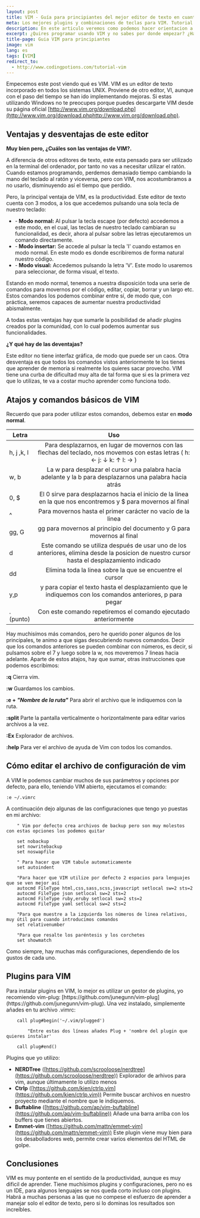 ```yaml
---
layout: post
title: VIM - Guía para principiantes del mejor editor de texto en cuanto a productividad
meta: Los mejores plugins y combinaciones de teclas para VIM. Tutorial básico para principiantes.
description: En este articulo veremos como podemos hacer orientacion a objetos usando JavaScript.
excerpt: ¿Quires programar usando VIM y no sabes por donde empezar? ¿Has abierto VIM y no sabes como cerrarlo? ¿Quieres descubrir los mejores plugins de VIM? Entonces te recomiendo que leas esto. Explicare los atajos básicos, como configurar vim a nuestro gusto y como añadir plugins.
title-page: Guia VIM para principiantes
image: vim
lang: es
tags: [VIM]
redirect_to:
  - http://www.codingpotions.com/tutorial-vim
---
```



Empecemos este post viendo qué es VIM. VIM es un editor de texto incorporado en todos los sistemas UNIX. Proviene de otro editor, VI, aunque con el paso del tiempo se han ido implementando mejoras.
Si estas utilizando Windows no te preocupes porque puedes descargarte VIM desde su página oficial [http://www.vim.org/download.php](http://www.vim.org/download.phphttp://www.vim.org/download.php).

<h2>Ventajas y desventajas de este editor</h2>

<b>Muy bien pero, ¿Cuáles son las ventajas de VIM?.</b> 

A diferencia de otros editores de texto, este esta pensado para ser utilizado en la terminal del ordenador, por tanto no vas a necesitar utilizar el ratón. Cuando estamos programando,
perdemos demasiado tiempo cambiando la mano del teclado al ratón y viceversa, pero con VIM, nos acostumbramos a no usarlo, disminuyendo así el tiempo que perdido.

Pero, la principal ventaja de VIM, es la productividad. Este editor de texto cuenta con 3 modos, a los que accedemos pulsando una sola tecla de nuestro teclado:
<ul>
    <li>-<b> Modo normal:</b> Al pulsar la tecla escape (por defecto) accedemos a este modo, en el cual, las teclas de nuestro teclado cambiaran su funcionalidad, es decir, ahora al pulsar sobre las letras ejecutaremos un comando directamente.</li>
    <li>-<b> Modo insertar:</b> Se accede al pulsar la tecla 'I' cuando estamos en modo normal. En este modo es donde escribiremos de forma natural nuestro código.</li>
    <li>-<b> Modo visual:</b> Accedemos pulsando la letra 'V'. Este modo lo usaremos para seleccionar, de forma visual, el texto. </li>
</ul>
Estando en modo normal, tenemos a nuestra disposición toda una serie de comandos para movernos por el código, editar, copiar, borrar y un largo etc. Estos comandos los podemos combinar entre sí, de modo que, con práctica, seremos capaces de aumentar nuestra 
productividad abismalmente.

A todas estas ventajas hay que sumarle la posibilidad de añadir plugins creados por la comunidad, con lo cual podemos aumentar sus funcionalidades.

<b>¿Y qué hay de las deventajas?</b>

Este editor no tiene interfaz gráfica, de modo que puede ser un caos. Otra desventaja es que todos los comandos vistos anteriormente te los tienes que aprender
de memoria si realmente los quieres sacar provecho.
VIM tiene una curba de dificultad muy alta de tal forma que si es la primera vez que lo utilizas, te va a costar mucho aprender como funciona todo.

<h2>Atajos y comandos básicos de VIM</h2>

Recuerdo que para poder utilizar estos comandos, debemos estar en <b>modo normal</b>.

| Letra        | Uso           | 
| ------------- |:-------------:| 
| h, j ,k, l      | Para desplazarnos, en lugar de movernos con las flechas del teclado, nos movemos con estas letras ( h: ←  j: ↓  k: ↑  l: → ) | 
| w, b      | La w para desplazar el cursor una palabra hacia adelante y la b para desplazarnos una palabra hacia atrás |
| 0, $ | El 0 sirve para desplazarnos hacia el inicio de la linea en la que nos encontremos y $ para movernos al final      |
|^| Para movernos hasta el primer carácter no vacío de la linea|
| gg, G |gg para movernos al principio del documento y G para movernos al final|
| d|Este comando se utiliza después de usar uno de los anteriores, elimina desde la posicion de nuestro cursor hasta el desplazamiento indicado|
| dd| Elimina toda la linea sobre la que se encuentre el cursor|
| y,p|y para copiar el texto hasta el desplazamiento que le indiquemos con los comandos anteriores, p para pegar|
| . (punto)|Con este comando repetiremos el comando ejecutado anteriormente|

Hay muchisímos más comandos, pero he querido poner algunos de los principales, te animo a que sigas descubriendo nuevos comandos. Decir que los comandos anteriores se pueden
combinar con números, es decir, si pulsamos sobre el 7 y luego sobre la w, nos moveremos 7 lineas hacia adelante.
Aparte de estos atajos, hay que sumar, otras instrucciones que podemos escribimos:

<b>:q</b> Cierra vim.

<b>:w</b> Guardamos los cambios.

<b>:e + <em>"Nombre de la ruta"</em></b> Para abrir el archivo que le indiquemos con la ruta.

<b>:split</b> Parte la pantalla verticalmente o horizontalmente para editar varios archivos a la vez.

<b>:Ex</b> Explorador de archivos.

<b>:help</b> Para ver el archivo de ayuda de Vim con todos los comandos.

<h2>Cómo editar el archivo de configuración de vim</h2>

A VIM le podemos cambiar muchos de sus parámetros y opciones por defecto, para ello, teniendo VIM abierto, ejecutamos el comando:

    :e ~/.vimrc

A continuación dejo algunas de las configuraciones que tengo yo puestas en mi archivo:

```
    " Vim por defecto crea archivos de backup pero son muy molestos con estas opciones los podemos quitar

    set nobackup       
    set nowritebackup   
    set noswapfile     
    
    " Para hacer que VIM tabule automaticamente
    set autoindent

    "Para hacer que VIM utilize por defecto 2 espacios para lenguajes que se ven mejor así
    autocmd FileType html,css,sass,scss,javascript setlocal sw=2 sts=2
    autocmd FileType json setlocal sw=2 sts=2
    autocmd FileType ruby,eruby setlocal sw=2 sts=2
    autocmd FileType yaml setlocal sw=2 sts=2

    "Para que muestre a la izquierda los números de linea relativos, muy útil para cuando introducimos comandos
    set relativenumber  

    "Para que resalte los paréntesis y los corchetes
    set showmatch        

```
Como siempre, hay muchas más configuraciones, dependiendo de los gustos de cada uno.

<h2>Plugins para VIM</h2>
Para instalar plugins en VIM, lo mejor es utilizar un gestor de plugins, yo recomiendo vim-plug: [https://github.com/junegunn/vim-plug](https://github.com/junegunn/vim-plug).
Una vez instalado, simplemente añades en tu archivo .vimrc:

```
    call plug#begin('~/.vim/plugged')

        "Entre estas dos líneas añades Plug + 'nombre del plugin que quieres instalar'

    call plug#end()
```
Plugins que yo utilizo:

- <b>NERDTree</b> ([https://github.com/scrooloose/nerdtree](https://github.com/scrooloose/nerdtree)) Explorador de arhivos para vim, aunque últimamente lo utilizo menos
- <b>Ctrlp</b> ([https://github.com/kien/ctrlp.vim](https://github.com/kien/ctrlp.vim)) Permite buscar archivos en nuestro proyecto mediante el nombre que le indiquemos.
- <b>Buftabline</b> ([https://github.com/ap/vim-buftabline](https://github.com/ap/vim-buftabline)) Añade una barra arriba con los buffers que tienes abiertos.
- <b>Emmet-vim</b> ([https://github.com/mattn/emmet-vim](https://github.com/mattn/emmet-vim)) Este plugin viene muy bien para los desabolladores web, permite crear varios elementos del HTML de golpe.

<h2>Conclusiones</h2>
VIM es muy pontente en el sentido de la productividad, aunque es muy dificil de aprender. Tiene muchísimos plugins y configuraciones, pero no es un IDE, para 
algunos lenguajes se nos queda corto incluso con plugins. Habrá a muchas personas a las que no compese el esfuerzo de aprender a manejar solo el editor de texto,
pero si lo dominas los resultados son increíbles.





